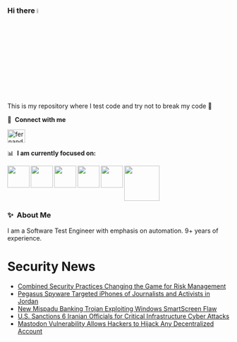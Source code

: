 ### Hi there <a href="https://www.gautamkrishnar.com/"><img src="https://media.giphy.com/media/hvRJCLFzcasrR4ia7z/giphy.gif" width="5%"></a>
This is my repository where I test code and try not to break my code :rofl:

🔗 &nbsp;**Connect with me**
<p align="left">
<a href="https://linkedin.com/in/fernandorlcruz" target="blank"><img align="center" src="https://raw.githubusercontent.com/rahuldkjain/github-profile-readme-generator/master/src/images/icons/Social/linked-in-alt.svg" alt="fernando cruz" height="30" width="40" /></a>
  
📊 &nbsp;**I am currently focused on:**

<img align="left" width='50' height='50' src="https://cdn.jsdelivr.net/gh/devicons/devicon/icons/python/python-original-wordmark.svg" />
<img align="left" width='50' height='50' src="https://cdn.jsdelivr.net/gh/devicons/devicon/icons/csharp/csharp-original.svg" />
<img align="left" width='50' height='50' src="https://cdn.jsdelivr.net/gh/devicons/devicon/icons/jenkins/jenkins-original.svg" />
<img align="left" width='50' height='50' src="https://specflow.org/wp-content/uploads/2021/05/SpecFlow-Icon.png" />
<img align="left" width='50' height='50' src="https://www.svgrepo.com/show/306098/githubactions.svg" />
<img width='80' height='80' src="https://cdn2.vectorstock.com/i/1000x1000/64/81/security-testing-concept-icon-safety-audit-key-vector-29166481.jpg" />
          
          
  
### ✨&nbsp; About Me

I am a Software Test Engineer with emphasis on automation. 9+ years of experience.

# Security News
<!-- BLOG-POST-LIST:START -->
- [Combined Security Practices Changing the Game for Risk Management](https://thehackernews.com/2024/02/combined-security-practices-changing.html)
- [Pegasus Spyware Targeted iPhones of Journalists and Activists in Jordan](https://thehackernews.com/2024/02/pegasus-spyware-targeted-iphones-of.html)
- [New Mispadu Banking Trojan Exploiting Windows SmartScreen Flaw](https://thehackernews.com/2024/02/new-mispadu-banking-trojan-exploiting.html)
- [U.S. Sanctions 6 Iranian Officials for Critical Infrastructure Cyber Attacks](https://thehackernews.com/2024/02/us-sanctions-6-iranian-officials-for.html)
- [Mastodon Vulnerability Allows Hackers to Hijack Any Decentralized Account](https://thehackernews.com/2024/02/mastodon-vulnerability-allows-hackers.html)
<!-- BLOG-POST-LIST:END -->
